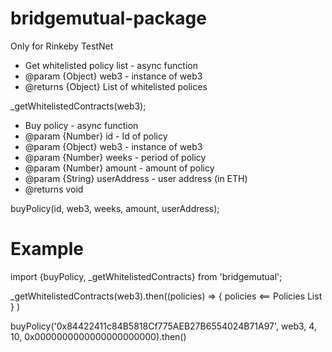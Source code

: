 # bridgemutual-package

Only for Rinkeby TestNet

 * Get whitelisted policy list - async function
 * @param {Object} web3 - instance of web3
 * @returns {Object} List of whitelisted polices
 
  _getWhitelistedContracts(web3);

 * Buy policy - async function
 * @param {Number} id - Id of policy
 * @param {Object} web3 - instance of web3
 * @param {Number} weeks - period of policy
 * @param {Number} amount - amount of policy
 * @param {String} userAddress - user address (in ETH)
 * @returns void

 buyPolicy(id, web3, weeks, amount, userAddress);
 
 # Example
 import {buyPolicy, _getWhitelistedContracts} from 'bridgemutual';
 
 _getWhitelistedContracts(web3).then((policies) => 
    {
        policies <== Policies List
    }
 )
 
 buyPolicy('0x84422411c84B5818Cf775AEB27B6554024B71A97', web3, 4, 10, 0x0000000000000000000000).then()
